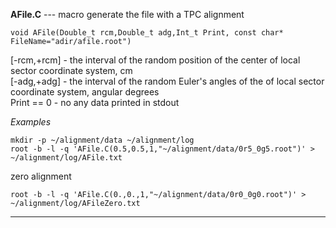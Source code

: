  **AFile.C** ---  macro generate the file  with a TPC alignment
~~~ 
void AFile(Double_t rcm,Double_t adg,Int_t Print, const char* FileName="adir/afile.root")
~~~           
 
[-rcm,+rcm] - the interval of the random position of the center of local sector coordinate system, cm  
[-adg,+adg] - the interval of the random Euler's angles of the of local sector coordinate system, angular degrees  
Print == 0  - no any data printed in stdout

*Examples* 
~~~
mkdir -p ~/alignment/data ~/alignment/log
root -b -l -q 'AFile.C(0.5,0.5,1,"~/alignment/data/0r5_0g5.root")' > ~/alignment/log/AFile.txt
~~~
zero alignment
~~~
root -b -l -q 'AFile.C(0.,0.,1,"~/alignment/data/0r0_0g0.root")' > ~/alignment/log/AFileZero.txt
~~~
-----------------------------------------------------------------------------


